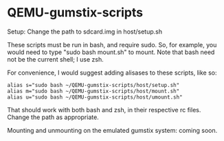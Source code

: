 QEMU-gumstix-scripts
====================

Setup: Change the path to sdcard.img in host/setup.sh

These scripts must be run in bash, and require sudo.
So, for example, you would need to type "sudo bash mount.sh" to mount.
Note that bash need not be the current shell; I use zsh.

For convenience, I would suggest adding alisases to these scripts, like so:

    alias s="sudo bash ~/QEMU-gumstix-scripts/host/setup.sh"
    alias m="sudo bash ~/QEMU-gumstix-scripts/host/mount.sh"
    alias u="sudo bash ~/QEMU-gumstix-scripts/host/umount.sh"

That should work with both bash and zsh, in their respective rc files.
Change the path as appropriate.

Mounting and unmounting on the emulated gumstix system: coming soon.

